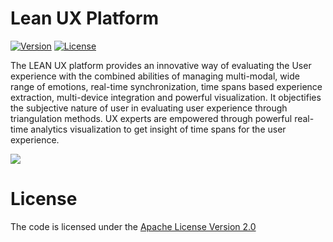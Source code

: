 # Lean UX Platform
[![Version](https://img.shields.io/badge/LeanUXPlatfrom-version%202.5-green.svg)](http://uclab.khu.ac.kr/LeanUX/)
[![License](https://img.shields.io/badge/Apache%20License%20-Version%202.0-yellowgreen.svg)](https://www.apache.org/licenses/LICENSE-2.0)

<!--Lean UX Platform combines the different measurements using Mixed-Method approach to acquire the complete picture of user emotional experience-->

The LEAN UX platform provides an innovative way of evaluating the User experience with the combined abilities of managing multi-modal, wide range of emotions, real-time synchronization, time spans based experience extraction, multi-device integration and powerful visualization. It objectifies the subjective nature of user in evaluating user experience through triangulation methods. UX experts are empowered through powerful real-time analytics visualization to get insight of time spans for the user experience.

[<img src="http://uclab.khu.ac.kr/LeanUX/wp-content/uploads/2017/07/architecturalview-1.png">](http://uclab.khu.ac.kr/LeanUX/)



# License
The code is licensed under the [Apache License Version 2.0](http://www.apache.org/licenses/LICENSE-2.0)
